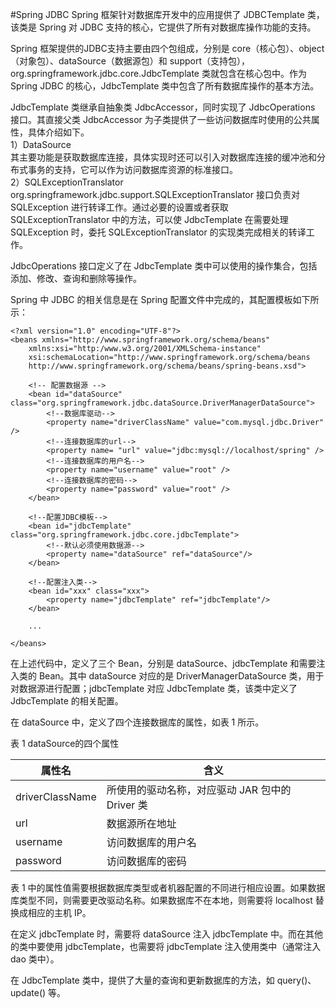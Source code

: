 #Spring JDBC
Spring 框架针对数据库开发中的应用提供了 JDBCTemplate 类，该类是 Spring 对 JDBC 支持的核心，它提供了所有对数据库操作功能的支持。

Spring 框架提供的JDBC支持主要由四个包组成，分别是 core（核心包）、object（对象包）、dataSource（数据源包）和 support（支持包），org.springframework.jdbc.core.JdbcTemplate 类就包含在核心包中。作为 Spring JDBC 的核心，JdbcTemplate 类中包含了所有数据库操作的基本方法。

JdbcTemplate 类继承自抽象类 JdbcAccessor，同时实现了 JdbcOperations 接口。其直接父类 JdbcAccessor 为子类提供了一些访问数据库时使用的公共属性，具体介绍如下。  
1）DataSource  
其主要功能是获取数据库连接，具体实现时还可以引入对数据库连接的缓冲池和分布式事务的支持，它可以作为访问数据库资源的标准接口。  
2）SQLExceptionTranslator  
org.springframework.jdbc.support.SQLExceptionTranslator 接口负责对 SQLException 进行转译工作。通过必要的设置或者获取 SQLExceptionTranslator 中的方法，可以使 JdbcTemplate 在需要处理 SQLException 时，委托 SQLExceptionTranslator 的实现类完成相关的转译工作。  

JdbcOperations 接口定义了在 JdbcTemplate 类中可以使用的操作集合，包括添加、修改、查询和删除等操作。  

Spring 中 JDBC 的相关信息是在 Spring 配置文件中完成的，其配置模板如下所示：  

    <?xml version="1.0" encoding="UTF-8"?>
    <beans xmlns="http://www.springframework.org/schema/beans"
        xmlns:xsi="http:/www.w3.org/2001/XMLSchema-instance"
        xsi:schemaLocation="http://www.springframework.org/schema/beans
        http://www.springframework.org/schema/beans/spring-beans.xsd"> 
       
        <!-- 配置数据源 --> 
        <bean id="dataSource" class="org.springframework.jdbc.dataSource.DriverManagerDataSource">
            <!--数据库驱动-->
            <property name="driverClassName" value="com.mysql.jdbc.Driver" /> 
            <!--连接数据库的url-->
            <property name= "url" value="jdbc:mysql://localhost/spring" />
            <!--连接数据库的用户名-->
            <property name="username" value="root" />
            <!--连接数据库的密码-->
            <property name="password" value="root" />
        </bean>
        
        <!--配置JDBC模板-->
        <bean id="jdbcTemplate" class="org.springframework.jdbc.core.jdbcTemplate">
            <!--默认必须使用数据源-->
            <property name="dataSource" ref="dataSource"/>
        </bean>
        
        <!--配置注入类-->
        <bean id="xxx" class="xxx">
            <property name="jdbcTemplate" ref="jdbcTemplate"/>
        </bean>
        
        ...
        
    </beans>

在上述代码中，定义了三个 Bean，分别是 dataSource、jdbcTemplate 和需要注入类的 Bean。其中 dataSource 对应的是 DriverManagerDataSource 类，用于对数据源进行配置；jdbcTemplate 对应 JdbcTemplate 类，该类中定义了 JdbcTemplate 的相关配置。

在 dataSource 中，定义了四个连接数据库的属性，如表 1 所示。

表 1 dataSource的四个属性  

| 属性名 | 含义
| ---- | ----
| driverClassName | 所使用的驱动名称，对应驱动 JAR 包中的 Driver 类
| url | 数据源所在地址
| username | 访问数据库的用户名
| password | 访问数据库的密码

表 1 中的属性值需要根据数据库类型或者机器配置的不同进行相应设置。如果数据库类型不同，则需要更改驱动名称。如果数据库不在本地，则需要将 localhost 替换成相应的主机 IP。

在定义 jdbcTemplate 时，需要将 dataSource 注入 jdbcTemplate 中。而在其他的类中要使用 jdbcTemplate，也需要将 jdbcTemplate 注入使用类中（通常注入 dao 类中）。

在 JdbcTemplate 类中，提供了大量的查询和更新数据库的方法，如 query()、update() 等。